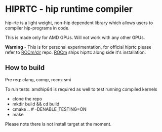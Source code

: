 # HIPRTC - hip runtime compiler

hip-rtc is a light weight, non-hip dependent library which allows users to compiler hip-programs in code.

This is made only for AMD GPUs. Will not work with any other GPUs.

**Warning** - This is for personal experimentation, for official hiprtc please refer to [ROCm/clr](https://www.github.com/ROCm/clr) repo. [ROCm](https://www.github.com/ROCm) ships hiprtc along side it's installation.

## How to build

Pre req: clang, comgr, rocm-smi

To run tests: amdhip64 is required as well to test running compiled kernels

- clone the repo
- mkdir build && cd build
- cmake .. # -DENABLE_TESTING=ON
- make

Please note there is not install target at the moment.
